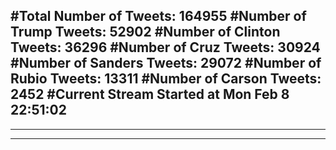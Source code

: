 #Total Number of Tweets: 164955 
#Number of Trump Tweets: 52902
#Number of Clinton Tweets: 36296
#Number of Cruz Tweets: 30924
#Number of Sanders Tweets: 29072
#Number of Rubio Tweets: 13311
#Number of Carson Tweets: 2452
#Current Stream Started at Mon Feb  8 22:51:02
---
---
---
